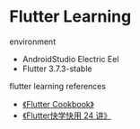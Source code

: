 # Flutter Learning

environment

- AndroidStudio Electric Eel
- Flutter 3.7.3-stable

flutter learning references

- [《Flutter Cookbook》](https://flutter.cn/docs/cookbook)
- [《Flutter快学快用 24 讲》](https://kaiwu.lagou.com/course/courseInfo.htm?courseId=251)
